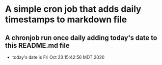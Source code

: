 A simple cron job that adds daily timestamps to markdown file
============================================================
## A chronjob run once daily adding today's date to this README.md file
* today's date is Fri Oct 23 15:42:56 MDT 2020
